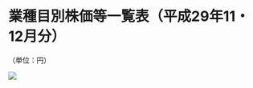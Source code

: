 # 業種目別株価等一覧表（平成29年11・12月分）

（単位：円）

![](https://www.nta.go.jp/tmp/225e980d-3ffe-4f4a-8c8c-7446cf8e80c1/images/7bfd66f6584a8af1284e448d5f4281ccb4173c7cac16f2eeafc1d454c9f49563.jpg)